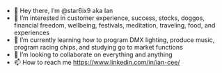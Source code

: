 - 👋 Hey there, I’m @star6ix9 aka Ian
- 👀 I’m interested in customer experience, success, stocks, doggos, financial freedom, wellbeing, festivals, meditation, traveling, food, and experiences
- 🌱 I’m currently learning how to program DMX lighting, produce music, program racing chips, and studying go to market functions
- 💞️ I’m looking to collaborate on everything and anything
- 📫 How to reach me https://www.linkedin.com/in/ian-cee/

<!---
star6ix9/star6ix9 is a ✨ special ✨ repository because its `README.md` (this file) appears on your GitHub profile.
You can click the Preview link to take a look at your changes.
--->
